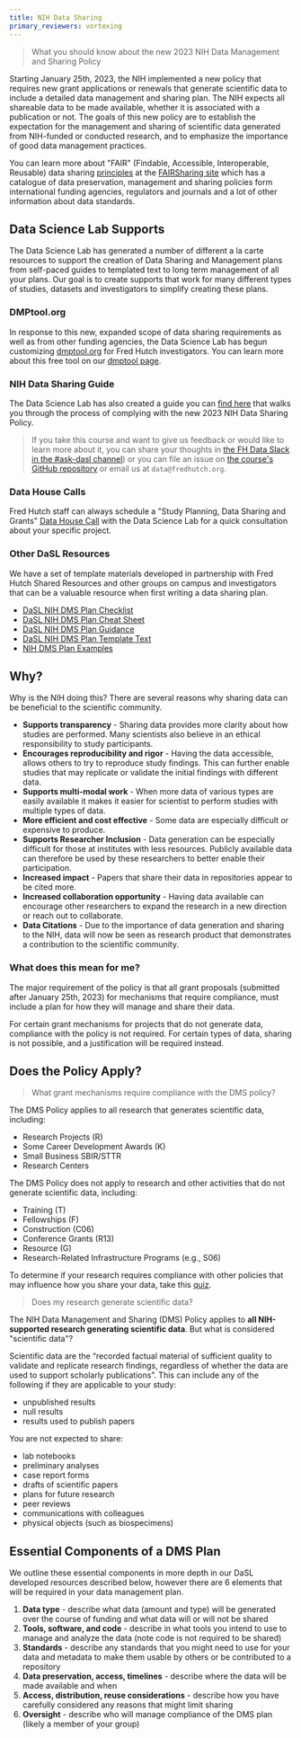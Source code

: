 ```yaml
---
title: NIH Data Sharing
primary_reviewers: vortexing
---
```


> What you should know about the new 2023 NIH Data Management and Sharing Policy

Starting January 25th, 2023, the NIH implemented a new policy that requires new grant applications or renewals that generate scientific data to include a detailed data management and sharing plan. The NIH expects all shareable data to be made available, whether it is associated with a publication or not. The goals of this new policy are to establish the expectation for the management and sharing of scientific data generated from NIH-funded or conducted research, and to emphasize the importance of good data management practices.

You can learn more about "FAIR" (Findable, Accessible, Interoperable, Reusable) data sharing [principles](https://www.nature.com/articles/sdata201618) at the [FAIRSharing site](https://fairsharing.org/) which has a catalogue of data preservation, management and sharing policies form international funding agencies, regulators and journals and a lot of other information about data standards.  

## Data Science Lab Supports
The Data Science Lab has generated a number of different a la carte resources to support the creation of Data Sharing and Management plans from self-paced guides to templated text to long term management of all your plans.  Our goal is to create supports that work for many different types of studies, datasets and investigators to simplify creating these plans.  

### DMPtool.org
In response to this new, expanded scope of data sharing requirements as well as from other funding agencies, the Data Science Lab has begun customizing [dmptool.org](https://dmptool.org/) for Fred Hutch investigators.  You can learn more about this free tool on our [dmptool page](/datascience/dmptool/).

### NIH Data Sharing Guide
The Data Science Lab has also created a guide you can [find here](https://hutchdatascience.org/NIH_Data_Sharing/) that walks you through the process of complying with the new 2023 NIH Data Sharing Policy. 
>If you take this course and want to give us feedback or would like to learn more about it, you can share your thoughts in [the FH Data Slack in the #ask-dasl channel](https://fhdata.slack.com/archives/C043ZVCBY9Z)) or you can file an issue on [the course's GitHub repository](https://github.com/fhdsl/NIH_Data_Sharing) or email us at `data@fredhutch.org`. 

### Data House Calls
Fred Hutch staff can always schedule a "Study Planning, Data Sharing and Grants" [Data House Call](https://hutchdatascience.org/datahousecalls/) with the Data Science Lab for a quick consultation about your specific project.  


### Other DaSL Resources
We have a set of template materials developed in partnership with Fred Hutch Shared Resources and other groups on campus and investigators that can be a valuable resource when first writing a data sharing plan. 

- [DaSL NIH DMS Plan Checklist](https://docs.google.com/document/d/1g_N_k9hLBP224v7oOulT3H6PQLr7vePP/edit?usp=sharing&ouid=115226163311121677414&rtpof=true&sd=true)
- [DaSL NIH DMS Plan Cheat Sheet](https://drive.google.com/file/d/1qU9fireItkQHdw0eoRQXQMTHPU2xu189/view?usp=sharing)
- [DaSL NIH DMS Plan Guidance](https://docs.google.com/document/d/1_MW-ryjETilW74AniePyyUc474XXPqBG/edit?usp=sharing&ouid=115226163311121677414&rtpof=true&sd=true)
- [DaSL NIH DMS Plan Template Text](https://docs.google.com/document/d/1L9hpc259T5hRfEKL9ArNw_yYIWHddkR_/edit?usp=sharing&ouid=115226163311121677414&rtpof=true&sd=true)
- [NIH DMS Plan Examples](https://sharing.nih.gov/data-management-and-sharing-policy/planning-and-budgeting-for-data-management-and-sharing/writing-a-data-management-and-sharing-plan#sample-plans)





## Why?
Why is the NIH doing this? There are several reasons why sharing data can be beneficial to the scientific community.

- **Supports transparency** - Sharing data provides more clarity about how studies are performed. Many scientists also believe in an ethical responsibility to study participants.
- **Encourages reproducibility and rigor** - Having the data accessible, allows others to try to reproduce study findings. This can further enable studies that may replicate or validate the initial findings with different data. 
- **Supports multi-modal work** - When more data of various types are easily available it makes it easier for scientist to perform studies with multiple types of data. 
- **More efficient and cost effective** - Some data are especially difficult or expensive to produce.
- **Supports Researcher Inclusion** - Data generation can be especially difficult for those at institutes with less resources. Publicly available data can therefore be used by these researchers to better enable their participation. 
- **Increased impact** - Papers that share their data in repositories appear to be cited more.
- **Increased collaboration opportunity** - Having data available can encourage other researchers to expand the research in a new direction or reach out to collaborate.
- **Data Citations** - Due to the importance of data generation and sharing to the NIH, data will now be seen as research product that demonstrates a contribution to the scientific community.


### What does this mean for me?
The major requirement of the policy is that all grant proposals (submitted after January 25th, 2023) for mechanisms that require compliance, must include a plan for how they will manage and share their data. 

For certain grant mechanisms for projects that do not generate data, compliance with the policy is not required. For certain types of data, sharing is not possible, and a justification will be required instead. 



## Does the Policy Apply?

> What grant mechanisms require compliance with the DMS policy? 


The DMS Policy applies to all research that generates scientific data, including:

- Research Projects (R)
- Some Career Development Awards (K)
- Small Business SBIR/STTR 
- Research Centers

The DMS Policy does not apply to research and other activities that do not generate scientific data, including:

- Training (T)
- Fellowships (F)
- Construction (C06)
- Conference Grants (R13)
- Resource (G)
- Research-Related Infrastructure Programs (e.g., S06) 

To determine if your research requires compliance with other policies that may influence how you share your data, take this [quiz](https://sharing.nih.gov/other-sharing-policies/which-policies-apply-to-my-research).

> Does my research generate scientific data?

The NIH Data Management and Sharing (DMS) Policy applies to **all NIH-supported research generating scientific data**. But what is considered "scientific data"?

Scientific data are the “recorded factual material of sufficient quality to validate and replicate research findings, regardless of whether the data are used to support scholarly publications”. This can include any of the following if they are applicable to your study:

- unpublished results
- null results
- results used to publish papers

You are not expected to share:

- lab notebooks
- preliminary analyses
- case report forms
- drafts of scientific papers
- plans for future research
- peer reviews
- communications with colleagues
- physical objects (such as biospecimens)

## Essential Components of a DMS Plan
We outline these essential components in more depth in our DaSL developed resources described below, however there are 6 elements that will be required in your data management plan.  


1. **Data type** - describe what data (amount and type) will be generated over the course of funding and what data will or will not be shared
2. **Tools, software, and code** - describe in what tools you intend to use to manage and analyze the data (note code is not required to be shared)
3. **Standards** - describe any standards that you might need to use for your data and metadata to make them usable by others or be contributed to a repository
4. **Data preservation, access, timelines** - describe where the data will be made available and when
5. **Access, distribution, reuse considerations** - describe how you have carefully considered any reasons that might limit sharing
6. **Oversight** - describe who will manage compliance of the DMS plan (likely a member of your group)


